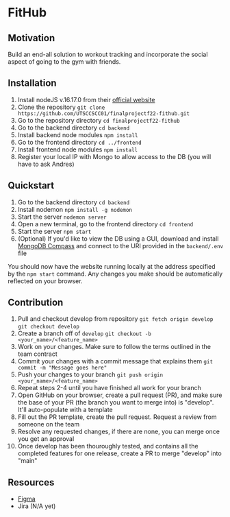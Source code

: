 # FitHub

## Motivation
Build an end-all solution to workout tracking and incorporate the social aspect of going to the gym with friends.

## Installation
1. Install nodeJS v.16.17.0 from their [official website](https://nodejs.org/en/download/)
2. Clone the repository
`git clone https://github.com/UTSCCSCC01/finalprojectf22-fithub.git`
3. Go to the repository directory
`cd finalprojectf22-fithub`
4. Go to the backend directory
`cd backend`
5. Install backend node modules
`npm install`
6. Go to the frontend directory
`cd ../frontend`
7. Install frontend node modules
`npm install`
8. Register your local IP with Mongo to allow access to the DB (you will have to ask Andres)

## Quickstart
1. Go to the backend directory
`cd backend`
2. Install nodemon 
`npm install -g nodemon`
3. Start the server
`nodemon server`
4. Open a new terminal, go to the frontend directory
`cd frontend`
5. Start the server
`npm start`
6. (Optional) If you'd like to view the DB using a GUI, download and install [MongoDB Compass](https://www.mongodb.com/products/compass) and connect to the URI provided in the `backend/.env` file

You should now have the website running locally at the address specified by the `npm start` command.
Any changes you make should be automatically reflected on your browser.

## Contribution
1. Pull and checkout develop from repository
`git fetch origin develop`
`git checkout develop`
2. Create a branch off of `develop`
`git checkout -b <your_name>/<feature_name>`
3. Work on your changes. Make sure to follow the terms outlined in the team contract
4. Commit your changes with a commit message that explains them
`git commit -m "Message goes here"`
5. Push your changes to your branch
`git push origin <your_name>/<feature_name>`
6. Repeat steps 2-4 until you have finished all work for your branch
7. Open GitHub on your browser, create a pull request (PR), and make sure the base of your PR (the branch you want to merge into) is "develop". It'll auto-populate with a template
8. Fill out the PR template, create the pull request. Request a review from someone on the team
9. Resolve any requested changes, if there are none, you can merge once you get an approval
10. Once develop has been thouroughly tested, and contains all the completed features for one release, create a PR to merge "develop" into "main"

## Resources
- [Figma](https://www.figma.com/file/TSdxgEqzZrpvNsVz6VeQoi/FitHub-C01?node-id=0%3A1)
- Jira (N/A yet)
